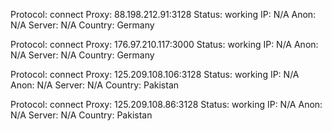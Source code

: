 Protocol: connect
Proxy: 88.198.212.91:3128
Status: working
IP: N/A
Anon: N/A
Server: N/A
Country: Germany

Protocol: connect
Proxy: 176.97.210.117:3000
Status: working
IP: N/A
Anon: N/A
Server: N/A
Country: Germany

Protocol: connect
Proxy: 125.209.108.106:3128
Status: working
IP: N/A
Anon: N/A
Server: N/A
Country: Pakistan

Protocol: connect
Proxy: 125.209.108.86:3128
Status: working
IP: N/A
Anon: N/A
Server: N/A
Country: Pakistan

